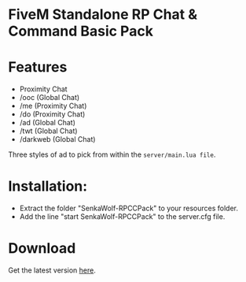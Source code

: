 # FiveM Standalone RP Chat & Command Basic Pack

# Features
- Proximity Chat
- /ooc (Global Chat)
- /me (Proximity Chat)
- /do (Proximity Chat)
- /ad (Global Chat)
- /twt (Global Chat)
- /darkweb (Global Chat)

Three styles of ad to pick from within the `server/main.lua file`.

# Installation: 
- Extract the folder "SenkaWolf-RPCCPack" to your resources folder. 
- Add the line "start SenkaWolf-RPCCPack" to the server.cfg file.

# Download
Get the latest version [here](https://github.com/SenkaWolf/FiveM-Standalone-RP-Chat-Command-Basic-Pack/releases/latest).